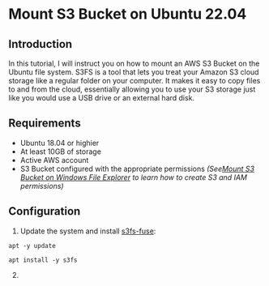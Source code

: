 # Mount S3 Bucket on Ubuntu 22.04

## Introduction
In this tutorial, I will instruct you on how to mount an AWS S3 Bucket on the Ubuntu file system. S3FS is a tool that lets you treat your Amazon S3 cloud storage like a regular folder on your computer. It makes it easy to copy files to and from the cloud, essentially allowing you to use your S3 storage just like you would use a USB drive or an external hard disk.

## Requirements 
- Ubuntu 18.04 or highier
- At least 10GB of storage
- Active AWS account
- S3 Bucket configured with the appropriate permissions
  *(See[Mount S3 Bucket on Windows File Explorer](https://github.com/ThePinkPanther96/AWS/blob/main/Mount%20S3%20Bucket%20on%20Windows%20File%20Explorer/README.md) to learn how to create S3 and IAM permissions)*

## Configuration 
1. Update the system and install [s3fs-fuse](https://github.com/s3fs-fuse/s3fs-fuse):
```
apt -y update

apt install -y s3fs
```
2. 

